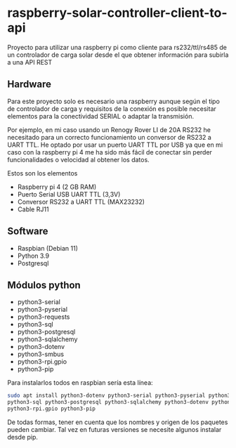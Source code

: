 # raspberry-solar-controller-client-to-api

Proyecto para utilizar una raspberry pi como cliente para rs232/ttl/rs485 de un controlador de carga solar desde el que obtener información para subirla a una API REST


## Hardware

Para este proyecto solo es necesario una raspberry aunque según el tipo de
controlador de carga y requisitos de la conexión es posible necesitar elementos
para la conectividad SERIAL o adaptar la transmisión.

Por ejemplo, en mi caso usando un Renogy Rover LI de 20A RS232 he necesitado
para un correcto funcionamiento un conversor de RS232 a UART TTL. He optado
por usar un puerto UART TTL por USB ya que en mi caso con la raspberry pi 4 me 
ha sido más fácil de conectar sin perder funcionalidades o velocidad al 
obtener los datos.

Estos son los elementos
- Raspberry pi 4 (2 GB RAM)
- Puerto Serial USB UART TTL (3,3V)
- Conversor RS232 a UART TTL (MAX23232)
- Cable RJ11

## Software

- Raspbian (Debian 11)
- Python 3.9
- Postgresql

## Módulos python

- python3-serial 
- python3-pyserial
- python3-requests
- python3-sql
- python3-postgresql
- python3-sqlalchemy
- python3-dotenv
- python3-smbus
- python3-rpi.gpio
- python3-pip

Para instalarlos todos en raspbian sería esta línea:

```bash
sudo apt install python3-dotenv python3-serial python3-pyserial python3-requests \
python3-sql python3-postgresql python3-sqlalchemy python3-dotenv python3-smbus \
python3-rpi.gpio python3-pip
```

De todas formas, tener en cuenta que los nombres y origen de los paquetes pueden
cambiar. Tal vez en futuras versiones se necesite algunos instalar desde pip.

